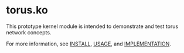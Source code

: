 # torus.ko

This prototype kernel module is intended to demonstrate and test torus network
concepts.

For more information, see [INSTALL](INSTALL.md), [USAGE](USAGE.md),
and [IMPLEMENTATION](IMPLEMENTATION.md).

